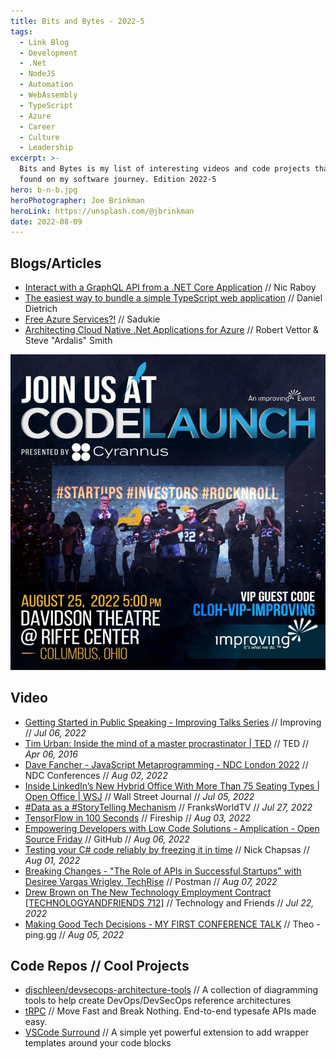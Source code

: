 ```yaml
---
title: Bits and Bytes - 2022-5
tags:
  - Link Blog
  - Development
  - .Net
  - NodeJS
  - Automation
  - WebAssembly
  - TypeScript
  - Azure
  - Career
  - Culture
  - Leadership
excerpt: >-
  Bits and Bytes is my list of interesting videos and code projects that I've
  found on my software journey. Edition 2022-5
hero: b-n-b.jpg
heroPhotographer: Joe Brinkman
heroLink: https://unsplash.com/@jbrinkman
date: 2022-08-09
---
```


## Blogs/Articles

- [Interact with a GraphQL API from a .NET Core Application](https://www.thepolyglotdeveloper.com/2022/08/interact-graphql-api-dotnet-core-application/) // Nic Raboy
- [The easiest way to bundle a simple TypeScript web application](https://gist.github.com/danieldietrich/999abe1aaee11dcdf91d182807f7ee3f) // Daniel Dietrich
- [Free Azure Services?!](https://www.sadukie.com/2022/08/02/free-azure-services/) // Sadukie
- [Architecting Cloud Native .Net Applications for Azure](https://docs.microsoft.com/en-us/dotnet/architecture/cloud-native/) // Robert Vettor & Steve "Ardalis" Smith

[![CodeLaunch Ohio - Register for Free!](./Bits-and-Bytes-2022-5/codelaunch.png)](www.eventbrite.com/e/335464723017/?discount=CLOH-VIP-IMPROVING)

## Video

- [Getting Started in Public Speaking - Improving Talks Series](https://youtu.be/Unb7JrbfPss) // Improving // _Jul 06, 2022_
- [Tim Urban: Inside the mind of a master procrastinator | TED](https://youtu.be/arj7oStGLkU) // TED // _Apr 06, 2016_
- [Dave Fancher - JavaScript Metaprogramming - NDC London 2022](https://youtu.be/mo0ukBw4nZE) // NDC Conferences // _Aug 02, 2022_
- [Inside LinkedIn’s New Hybrid Office With More Than 75 Seating Types | Open Office | WSJ](https://youtu.be/p_J3o8VU5rw) // Wall Street Journal // _Jul 05, 2022_
- [#Data as a #StoryTelling Mechanism](https://youtu.be/H7FWRQtzGvs) // FranksWorldTV // _Jul 27, 2022_
- [TensorFlow in 100 Seconds](https://youtu.be/i8NETqtGHms) // Fireship // _Aug 03, 2022_
- [Empowering Developers with Low Code Solutions - Amplication - Open Source Friday](https://youtu.be/FR9WWLusDlU) // GitHub // _Aug 06, 2022_
- [Testing your C# code reliably by freezing it in time](https://youtu.be/Q1_YkcPwpqY) // Nick Chapsas // _Aug 01, 2022_
- [Breaking Changes - "The Role of APIs in Successful Startups" with Desiree Vargas Wrigley, TechRise](https://youtu.be/7JEkqYrgcIA) // Postman // _Aug 07, 2022_
- [Drew Brown on The New Technology Employment Contract [TECHNOLOGYANDFRIENDS 712]](https://youtu.be/18_yWry8paw) // Technology and Friends // _Jul 22, 2022_
- [Making Good Tech Decisions - MY FIRST CONFERENCE TALK](https://youtu.be/Z0yZgqqy5Lc) // Theo - ping․gg // _Aug 05, 2022_

## Code Repos // Cool Projects

- [djschleen/devsecops-architecture-tools](https://github.com/djschleen/devsecops-architecture-tools) // A collection of diagramming tools to help create DevOps/DevSecOps reference architectures
- [tRPC](https://github.com/trpc/trpc) // Move Fast and Break Nothing. End-to-end typesafe APIs made easy.
- [VSCode Surround](https://github.com/yatki/vscode-surround) // A simple yet powerful extension to add wrapper templates around your code blocks
